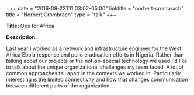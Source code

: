+++
date = "2016-09-22T11:03:02-05:00"
linktitle = "norbert-crombrach"
title = "Norbert Crombrach"
type = "talk"
+++

<div class="span-15  ">
  <div class="span-15  last ">
  <p><strong>Title:</strong>
  Ops for Africa
</p>

<p><strong>Description:</strong></p>
<p>
Last year I worked as a network and infrastructure engineer for the West Africa Ebola response and polio eradication efforts in Nigeria. Rather than talking about our projects or the not-so-special technology we used I'd like to talk about the unique organizational challenges my team faced. A lot of common approaches fall apart in the contexts we worked in. Particularly interesting is the limited connectivity and how that changes communication between different parts of the organization.
</p>
<p>
  </div>
</div>
